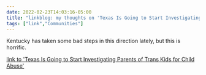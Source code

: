 ```yaml
---
date: 2022-02-23T14:03:16-05:00
title: "linkblog: my thoughts on 'Texas Is Going to Start Investigating Parents of Trans Kids for Child Abuse'"
tags: ["link","Communities"]
---
```

Kentucky has taken some bad steps in this direction lately, but this is horrific.
 
[link to 'Texas Is Going to Start Investigating Parents of Trans Kids for Child Abuse'](https://www.vice.com/en/article/y3vxz5/texas-greg-abbott-transgender-kids-transition-procedures)
